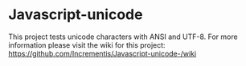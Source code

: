 # Javascript-unicode
This project tests unicode characters with ANSI and UTF-8. For more information please visit the wiki for this project:
https://github.com/Incrementis/Javascript-unicode-/wiki
